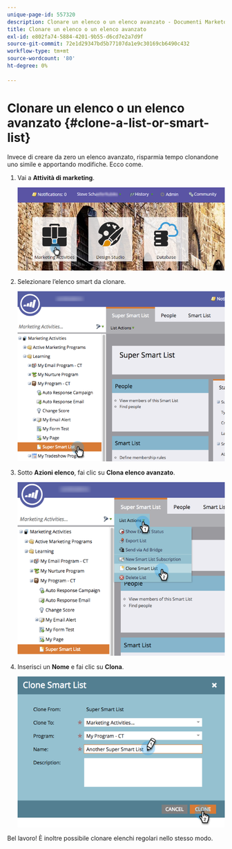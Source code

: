 ```yaml
---
unique-page-id: 557320
description: Clonare un elenco o un elenco avanzato - Documenti Marketo - Documentazione del prodotto
title: Clonare un elenco o un elenco avanzato
exl-id: e802fa74-5884-4201-9b55-d6cd7e2a7d9f
source-git-commit: 72e1d29347bd5b77107da1e9c30169cb6490c432
workflow-type: tm+mt
source-wordcount: '80'
ht-degree: 0%

---
```


# Clonare un elenco o un elenco avanzato {#clone-a-list-or-smart-list}

Invece di creare da zero un elenco avanzato, risparmia tempo clonandone uno simile e apportando modifiche. Ecco come.

1. Vai a **Attività di marketing**.

   ![](assets/login-marketing-activities.png)

1. Selezionare l’elenco smart da clonare.

   ![](assets/smartlist-find.png)

1. Sotto **Azioni elenco**, fai clic su **Clona elenco avanzato**.

   ![](assets/clonesmartlist-hands.png)

1. Inserisci un **Nome** e fai clic su **Clona**.

   ![](assets/supersmartlist-clonewindow.png)

Bel lavoro! È inoltre possibile clonare elenchi regolari nello stesso modo.
